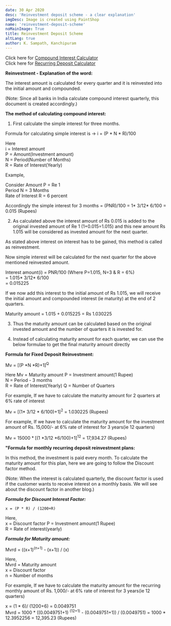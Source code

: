 ```yaml
---
date: 30 Apr 2020
desc: 'Reinvestment deposit scheme - a clear explanation'
imgDesc: Image is created using PaintShop
name: 'reinvestment-deposit-scheme'
noMainImage: True
title: Reinvestment Deposit Scheme
altLang: true
author: K. Sampath, Kanchipuram
---
```


Click here for [Compound Interest Calculator](http://thedatatalks.in/custom/economics/compound-interest)  
Click here for [Recurring Deposit Calculator](http://thedatatalks.in/custom/economics/recurring-deposit)

**Reinvestment - Explanation of the word:**

The interest amount is calculated for every quarter and it is reinvested into the initial amount and compounded.

(Note: Since all banks in India calculate compound interest quarterly, this document is created accordingly.)

**The method of calculating compound interest:**

1. First calculate the simple interest for three months.

Formula for calculating simple interest is -> i = (P * N * R)/100

Here   
i = Interest amount   
P = Amount(Investment amount)  
N = Period(Number of Months)  
R = Rate of Interest(Yearly)   

Example,  

Consider Amount P  = Re 1  
Period N = 3 Months   
Rate of Interest R = 6 percent   

Accordingly the simple interest for 3 months = (PNR)/100 = 1* 3/12* 6/100 = 0.015 (Rupees)

2. As calculated above the interest amount of Rs 0.015 is added to the original invested amount of Re 1 (1+0.015=1.015) and this new amount Rs 1.015 will be considered as invested amount for the next quarter.

As stated above interest on interest has to be gained, this method is called as reinvestment.

Now simple interest will be calculated for the next quarter for the above mentioned reinvested amount.

Interest amount(i)    = PNR/100 (Where P=1.015, N=3 & R = 6%)  
                    = 1.015* 3/12* 6/100  
                    = 0.015225  

If we now add this interest to the initial amount of Rs 1.015, we will receive the initial amount and compounded interest (ie maturity) at the end of 2 quarters.

Maturity amount = 1.015 + 0.015225 = Rs 1.030225

3. Thus the maturity amount can be calculated based on the original invested amount and the number of quarters it is invested for.

4. Instead of calculating maturity amount for each quarter, we can use the below formulae to get the final maturity amount directly

**Formula for Fixed Deposit Reinvestment:**

Mv = [(P *N *R)+1]<sup>Q</sup>

Here 
Mv = Maturity amount 
P = Investment amount(1 Rupee)   
N = Period - 3 months  
R = Rate of Interest(Yearly) 
Q = Number of Quarters 

For example, If we have to calculate the maturity amount for 2 quarters at 6% rate of interest 

Mv = [(1* 3/12 * 6/100)+1]<sup>2</sup> = 1.030225 (Rupees)

For example, If we have to calculate the maturity amount for the investment amount of Rs. 15,000/- at 6% rate of interest for 3 years(ie 12 quarters)

Mv = 15000 * [(1 *3/12 *6/100)+1]<sup>12</sup> = 17,934.27 (Rupees)

**"Formula for monthly recurring deposit reinvestment plans:**

In this method, the investment is paid every month. To calculate the maturity amount for this plan, here we are going to follow the Discount factor method.

(Note: When the interest is calculated quarterly, the discount factor is used if the customer wants to receive interest on a monthly basis. We will see about the discount factor in another blog.)

***Formula for Discount Interest Factor:***  

    x = (P * R) / (1200+R)

Here,   
x = Discount factor 
P = Investment amount(1 Rupee)  
R = Rate of interest(yearly)  

***Formula for Maturity amount:***

Mvrd = ((x+1)<sup>(n+1)</sup> - (x+1)) / (x)

Here,    
Mvrd = Maturity amount   
x = Discount factor  
n = Number of months  

For example, If we have to calculate the maturity amount for the recurring monthly amount of Rs. 1,000/- at 6% rate of interest for 3 years(ie 12 quarters)

x = (1 * 6)/ (1200+6) = 0.0049751  
Mvrd    = 1000 * ((0.0049751+1) <sup>(12+1)</sup> - (0.0049751+1)) / (0.0049751)
        = 1000 * 12.3952256
        = 12,395.23 (Rupees)



<style>   

</style>